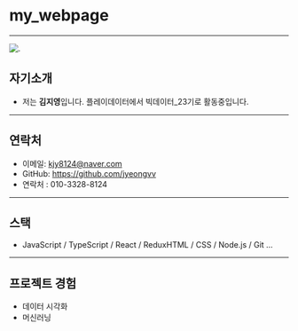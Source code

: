 # my_webpage
---

![.](https://i.imgur.com/5Lhnbfl.jpg)

## 자기소개
* 저는 **김지영**입니다. 플레이데이터에서 빅데이터_23기로 활동중입니다.
---

## 연락처

- 이메일: kjy8124@naver.com
- GitHub: https://github.com/jyeongvv
- 연락처 : 010-3328-8124
---

## 스택

- JavaScript / TypeScript / React / ReduxHTML /  CSS / Node.js / Git ...
---

## 프로젝트 경험

- 데이터 시각화 
- 머신러닝




